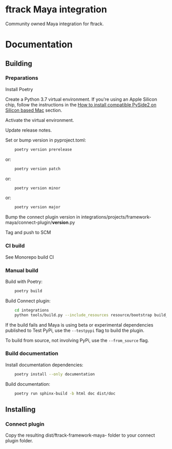 # ftrack Maya integration

Community owned Maya integration for ftrack.

# Documentation

## Building

### Preparations


Install Poetry

Create a Python 3.7 virtual environment. If you're using an Apple Silicon chip, follow the instructions in the [How to install compatible PySide2 on Silicon based Mac](../../README.md#how-to-install-compatible-pyside2-on-silicon-based-mac) section. 

Activate the virtual environment. 

Update release notes.

Set or bump version in pyproject.toml:

```bash
    poetry version prerelease
```
or:
```bash
    poetry version patch
```
or:
```bash
    poetry version minor
```
or:
```bash
    poetry version major
```

Bump the connect plugin version in integrations/projects/framework-maya/connect-plugin/__version__.py

Tag and push to SCM


### CI build

See Monorepo build CI


### Manual build

Build with Poetry:

```bash
    poetry build
```

Build Connect plugin:


```bash
    cd integrations
    python tools/build.py --include_resources resource/bootstrap build_connect_plugin projects/framework-maya
```

If the build fails and Maya is using beta or experimental dependencies published to Test PyPi, use the `--testpypi` flag 
to build the plugin.

To build from source, not involving PyPi, use the `--from_source` flag.

### Build documentation


Install documentation dependencies:

```bash
    poetry install --only documentation
```

Build documentation:

```bash
    poetry run sphinx-build -b html doc dist/doc
```

## Installing

### Connect plugin
Copy the resulting dist/ftrack-framework-maya-<version> folder to your connect plugin folder.
